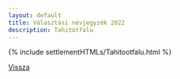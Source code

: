 ```yaml
---
layout: default
title: Választási névjegyzék 2022
description: Tahitótfalu
---
```


{% include settlementHTMLs/Tahitootfalu.html %}

[Vissza](./)
